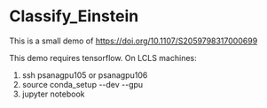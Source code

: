 # Classify_Einstein
This is a small demo of https://doi.org/10.1107/S2059798317000699

This demo requires tensorflow.
On LCLS machines:
1) ssh psanagpu105 or psanagpu106
2) source conda_setup --dev --gpu
3) jupyter notebook
